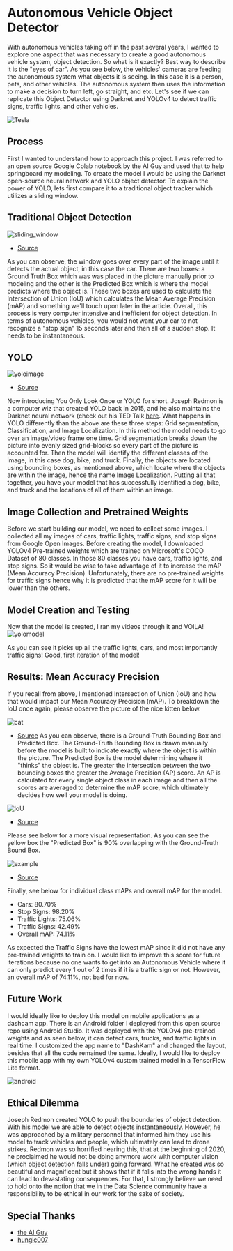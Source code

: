 # Autonomous Vehicle Object Detector
With autonomous vehicles taking off in the past several years, I wanted to explore one aspect that was necessary to create a good autonomous vehicle system, object detection. So what is it exactly? Best way to describe it is the "eyes of car". As you see below, the vehicles' cameras are feeding the autonomous system what objects it is seeing. In this case it is a person, pets, and other vehicles. The autonomous system then uses the information to make a decision to turn left, go straight, and etc. Let's see if we can replicate this Object Detector using Darknet and YOLOv4 to detect traffic signs, traffic lights, and other vehicles.

![Tesla](/images/tesla.gif) 

## Process
First I wanted to understand how to approach this project. I was referred to an open source Google Colab notebook by the AI Guy and used that to help springboard my modeling. To create the model I would be using the Darknet open-source neural network and YOLO object detector. To explain the power of YOLO, lets first compare it to a traditional object tracker which utilizes a sliding window.

## Traditional Object Detection
![sliding_window](/images/sliding_window.gif)    

- [Source](https://towardsdatascience.com/how-do-self-driving-cars-see-13054aee2503)
    
As you can observe, the window goes over every part of the image until it detects the actual object, in this case the car. There are two boxes: a Ground Truth Box which was was placed in the picture manually prior to modeling and the other is the Predicted Box which is where the model predicts where the object is. These two boxes are used to calculate the Intersection of Union (IoU) which calculates the Mean Average Precision (mAP) and something we'll touch upon later in the article. Overall, this process is very computer intensive and inefficient for object detection. In terms of autonomous vehicles, you would not want your car to not recognize a "stop sign" 15 seconds later and then all of a sudden stop. It needs to be instantaneous.

## YOLO

![yoloimage](/images/yoloimage.png)      

- [Source](https://towardsdatascience.com/how-do-self-driving-cars-see-13054aee2503)

Now introducing You Only Look Once or YOLO for short. Joseph Redmon is a computer wiz that created YOLO back in 2015, and he also maintains the Darknet neural network (check out his TED Talk [here](https://www.youtube.com/watch?v=XS2UWYuh5u0). What happens in YOLO differently than the above are these three steps: Grid segmentation, Classification, and Image Localization. In this method the model needs to go over an image/video frame one time. Grid segmentation breaks down the picture into evenly sized grid-blocks so every part of the picture is accounted for. Then the model will identify the different classes of the image, in this case dog, bike, and truck. Finally, the objects are located using bounding boxes, as mentioned above, which locate where the objects are within the image, hence the name Image Localization. Putting all that together, you have your model that has successfully identified a dog, bike, and truck and the locations of all of them within an image.

## Image Collection and Pretrained Weights
Before we start building our model, we need to collect some images. I collected all my images of cars, traffic lights, traffic signs, and stop signs from Google Open Images. Before creating the model, I downloaded YOLOv4 Pre-trained weights which are trained on Microsoft's COCO Dataset of 80 classes. In those 80 classes you have cars, traffic lights, and stop signs. So it would be wise to take advantage of it to increase the mAP (Mean Accuracy Precision). Unfortunately, there are no pre-trained weights for traffic signs hence why it is predicted that the mAP score for it will be lower than the others.

## Model Creation and Testing
Now that the model is created, I ran my videos through it and VOILA! 
![yolomodel](/images/yolomodel.gif)

As you can see it picks up all the traffic lights, cars, and most importantly traffic signs! Good, first iteration of the model!

## Results: Mean Accuracy Precision 
If you recall from above, I mentioned Intersection of Union (IoU) and how that would impact our Mean Accuracy Precision (mAP). To breakdown the IoU once again, please observe the picture of the nice kitten below.

![cat](/images/cat.png)
- [Source](https://blog.paperspace.com/mean-average-precision/)
As you can observe, there is a Ground-Truth Bounding Box and Predicted Box. The Ground-Truth Bounding Box is drawn manually before the model is built to indicate exactly where the object is within the picture. The Predicted Box is the model determining where it "thinks" the object is. The greater the intersection between the two bounding boxes the greater the Average Precision (AP) score. An AP is calculated for every single object class in each image and then all the scores are averaged to determine the mAP score, which ultimately decides how well your model is doing.

![IoU](/images/iou.png)
- [Source](https://blog.paperspace.com/mean-average-precision/)

Please see below for a more visual representation. As you can see the yellow box the "Predicted Box" is 90% overlapping with the Ground-Truth Bound Box.   

![example](/images/example.png)
- [Source](https://blog.paperspace.com/mean-average-precision/)

Finally, see below for individual class mAPs and overall mAP for the model.
- Cars: 80.70%
- Stop Signs: 98.20%
- Traffic Lights: 75.06%
- Traffic Signs: 42.49%
- Overall mAP: 74.11%

As expected the Traffic Signs have the lowest mAP since it did not have any pre-trained weights to train on. I would like to improve this score for future iterations because no one wants to get into an Autonomous Vehicle where it can only predict every 1 out of 2 times if it is a traffic sign or not. However, an overall mAP of 74.11%, not bad for now.

## Future Work
I would ideally like to deploy this model on mobile applications as a dashcam app. There is an Android folder I deployed from this open source repo using Android Studio. It was deployed with the YOLOv4 pre-trained weights and as seen below, it can detect cars, trucks, and traffic lights in real time. I customized the app name to "DashKam" and changed the layout, besides that all the code remained the same. Ideally, I would like to deploy this mobile app with my own YOLOv4 custom trained model in a TensorFlow Lite format.

![android](/images/android.gif)

## Ethical Dilemma
Joseph Redmon created YOLO to push the boundaries of object detection. With his model we are able to detect objects instantaneously. However, he was approached by a military personnel that informed him they use his model to track vehicles and people, which ultimately can lead to drone strikes. Redmon was so horrified hearing this, that at the beginning of 2020, he proclaimed he would not be doing anymore work with computer vision (which object detection falls under) going forward. What he created was so beautiful and magnificent but it shows that if it falls into the wrong hands it can lead to devastating consequences. For that, I strongly believe we need to hold onto the notion that we in the Data Science community have a responsibility to be ethical in our work for the sake of society.

## Special Thanks
- [the AI Guy](https://github.com/theAIGuysCode/YOLOv4-Cloud-Tutorial)
- [hunglc007](https://github.com/hunglc007/tensorflow-yolov4-tflite)
